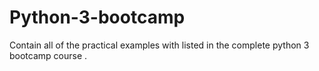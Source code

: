 # Python-3-bootcamp
Contain all of the practical examples with  listed in the complete python 3 bootcamp course 
.
